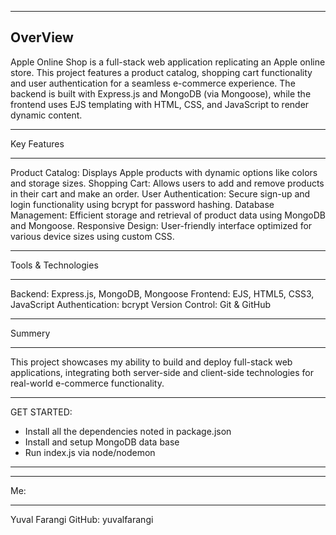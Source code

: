 -------------------
OverView
-------------------
Apple Online Shop is a full-stack web application replicating an Apple online store. 
This project features a product catalog, shopping cart functionality 
and user authentication for a seamless e-commerce experience. 
The backend is built with Express.js and MongoDB (via Mongoose), 
while the frontend uses EJS templating with HTML, CSS, and JavaScript to render dynamic content.

**********************
Key Features
**********************
Product Catalog: Displays Apple products with dynamic options like colors and storage sizes.
Shopping Cart: Allows users to add and remove products in their cart and make an order.
User Authentication: Secure sign-up and login functionality using bcrypt for password hashing.
Database Management: Efficient storage and retrieval of product data using MongoDB and Mongoose.
Responsive Design: User-friendly interface optimized for various device sizes using custom CSS.

**********************
Tools & Technologies
**********************
Backend: Express.js, MongoDB, Mongoose
Frontend: EJS, HTML5, CSS3, JavaScript
Authentication: bcrypt
Version Control: Git & GitHub

**********************
Summery
**********************
This project showcases my ability to build and deploy full-stack web applications, 
integrating both server-side and client-side technologies for real-world e-commerce functionality.

-----------------------------------------------------

GET STARTED:
- Install all the dependencies noted in package.json
- Install and setup MongoDB data base
- Run index.js via node/nodemon

-----------------------------------------------------

**********************
Me:
**********************
Yuval Farangi
GitHub: yuvalfarangi
